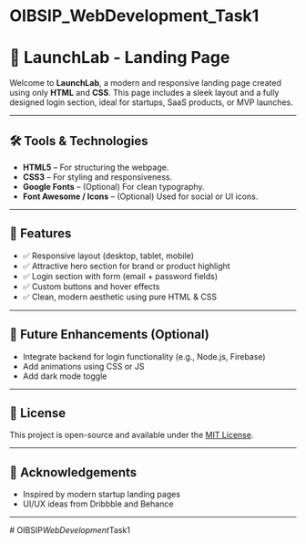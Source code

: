 ﻿# OIBSIP_WebDevelopment_Task1
 # 🚀 LaunchLab - Landing Page

Welcome to **LaunchLab**, a modern and responsive landing page created using only **HTML** and **CSS**. This page includes a sleek layout and a fully designed login section, ideal for startups, SaaS products, or MVP launches.

---



## 🛠️ Tools & Technologies

- **HTML5** – For structuring the webpage.
- **CSS3** – For styling and responsiveness.
- **Google Fonts** – (Optional) For clean typography.
- **Font Awesome / Icons** – (Optional) Used for social or UI icons.


---

## 🔐 Features

- ✅ Responsive layout (desktop, tablet, mobile)
- ✅ Attractive hero section for brand or product highlight
- ✅ Login section with form (email + password fields)
- ✅ Custom buttons and hover effects
- ✅ Clean, modern aesthetic using pure HTML & CSS

---

## 🚧 Future Enhancements (Optional)

- Integrate backend for login functionality (e.g., Node.js, Firebase)
- Add animations using CSS or JS
- Add dark mode toggle

---

## 📄 License

This project is open-source and available under the [MIT License](LICENSE).

---

## 🙌 Acknowledgements

- Inspired by modern startup landing pages
- UI/UX ideas from Dribbble and Behance

---





#   O I B S I P _ W e b D e v e l o p m e n t _ T a s k 1  
 